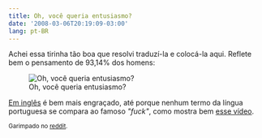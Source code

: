 ```yaml
---
title: Oh, você queria entusiasmo?
date: '2008-03-06T20:19:09-03:00'
lang: pt-BR
---
```


Achei essa tirinha tão boa que resolvi traduzí-la e colocá-la aqui. Reflete bem o pensamento de 93,14% dos homens:

<figure>
  <img src="/img/tirinhaentusiasmo.jpg" alt="Oh, você queria entusiasmo?" />
  <figcaption>Oh, você queria entusiasmo?</figcaption>
</figure>

[Em inglês](http://www.cubis.ca/thumbs/192.jpg) é bem mais engraçado, até porque nenhum termo da língua portuguesa se compara ao famoso _"fuck"_, como mostra bem [esse vídeo](http://www.youtube.com/watch?v=AUaWCcDlI5s).

<small>Garimpado no [reddit](http://reddit.com/info/6asq5/comments/).</small>
